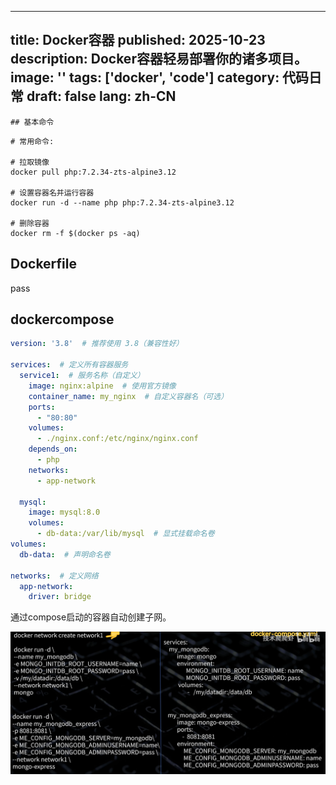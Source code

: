 
---
title: Docker容器
published: 2025-10-23
description: Docker容器轻易部署你的诸多项目。
image: ''
tags: ['docker', 'code']
category: 代码日常
draft: false
lang: zh-CN
---
    ## 基本命令
```shell
# 常用命令:

# 拉取镜像
docker pull php:7.2.34-zts-alpine3.12

# 设置容器名并运行容器
docker run -d --name php php:7.2.34-zts-alpine3.12

# 删除容器
docker rm -f $(docker ps -aq)
```


## Dockerfile

pass
## dockercompose

```yaml
version: '3.8'  # 推荐使用 3.8（兼容性好）

services:  # 定义所有容器服务
  service1:  # 服务名称（自定义）
    image: nginx:alpine  # 使用官方镜像
    container_name: my_nginx  # 自定义容器名（可选）
    ports:
      - "80:80"
    volumes:
      - ./nginx.conf:/etc/nginx/nginx.conf
    depends_on:
      - php
    networks:
      - app-network

  mysql:
    image: mysql:8.0
    volumes:
      - db-data:/var/lib/mysql  # 显式挂载命名卷
volumes:
  db-data:  # 声明命名卷

networks:  # 定义网络
  app-network:
    driver: bridge
```

通过compose启动的容器自动创建子网。

![](./assets/IMG-20251022095413924.png)